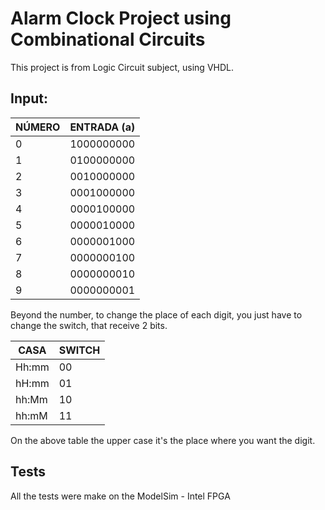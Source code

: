 # Alarm Clock Project using Combinational Circuits

This project is from Logic Circuit subject, using VHDL.

## Input:
| NÚMERO | ENTRADA (a) |
|---|------------|
| 0 | 1000000000 |
| 1 | 0100000000 |
| 2 | 0010000000 |
| 3 | 0001000000 |
| 4 | 0000100000 |
| 5 | 0000010000 |
| 6 | 0000001000 |
| 7 | 0000000100 |
| 8 | 0000000010 |
| 9 | 0000000001 |

Beyond the number, to change the place of each digit, you just have to change the switch, that receive 2 bits.

| CASA | SWITCH |
|------|--------|
|Hh:mm |   00   |
|hH:mm |   01   |
|hh:Mm |   10   |
|hh:mM |   11   |

On the above table the upper case it's the place where you want the digit.

## Tests
All the tests were make on the ModelSim - Intel FPGA
